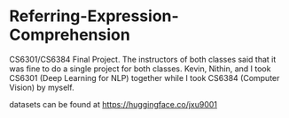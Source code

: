 # Referring-Expression-Comprehension
CS6301/CS6384 Final Project. The instructors of both classes said that it was fine to do a single project for both classes. Kevin, Nithin, and I took CS6301 (Deep Learning for NLP) together while I took CS6384 (Computer Vision) by myself.

datasets can be found at https://huggingface.co/jxu9001
